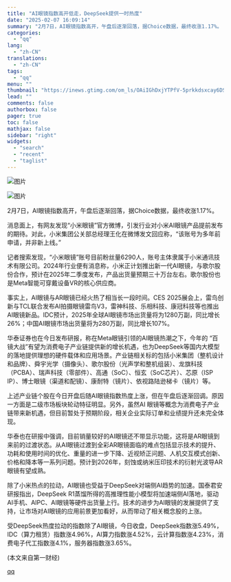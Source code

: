 ```yaml
---
title: "AI眼镜指数高开低走，DeepSeek提供一时热度"
date: "2025-02-07 16:09:14"
summary: "2月7日，AI眼镜指数高开，午盘后逐渐回落，据Choice数据，最终收涨1.17%。 消息面上，有..."
categories:
  - "qq"
lang:
  - "zh-CN"
translations:
  - "zh-CN"
tags:
  - "qq"
menu: ""
thumbnail: "https://inews.gtimg.com/om_ls/OAiIGhDxjYTPfV-5prkkdsxcay6DSUIbaD2-rHprBkiqIAA_640360/0"
lead: ""
comments: false
authorbox: false
pager: true
toc: false
mathjax: false
sidebar: "right"
widgets:
  - "search"
  - "recent"
  - "taglist"
---
```


![图片](https://inews.gtimg.com/om_bt/OOK9BFPZ16C7_ciToM2Bumpnfs4CTBtSqqgXINNH8rMPEAA/641)

![图片](https://inews.gtimg.com/om_bt/OP_OU1MnlD4l6xl55OtNwnr0hXip5QBdA9lLf96OcZrooAA/641)

2月7日，AI眼镜指数高开，午盘后逐渐回落，据Choice数据，最终收涨1.17%。

消息面上，有网友发现“小米眼镜”官方微博，引发行业对小米AI眼镜产品提前发布的期待。对此，小米集团公关部总经理王化在微博发文回应称，“该账号为多年前申请，并非新上线。”

记者搜索发现，“小米眼镜”账号目前粉丝量6290人，账号主体隶属于小米通讯技术有限公司。2024年行业便有消息称，小米正计划推出新一代AI眼镜，与歌尔股份合作，预计在2025年二季度发布，产品出货量预期三十万台左右。歌尔股份也是Meta智能可穿戴设备VR的核心供应商。

事实上，AI眼镜与AR眼镜已经火热了相当长一段时间。CES 2025展会上，雷鸟创新与TCL联合发布AI拍摄眼镜雷鸟V3，雷神科技、乐相科技、康冠科技等也推出AI眼镜新品。IDC预计，2025年全球AI眼镜市场出货量将为1280万副，同比增长26%；中国AI眼镜市场出货量将为280万副，同比增长107%。

华泰证券也在今日发布研报，称在Meta眼镜引领的AI眼镜热潮之下，今年的 “百镜大战”有望为消费电子产业链提供新的增长机遇，也为DeepSeek等国内大模型的落地提供理想的硬件载体和应用场景。产业链相关标的包括小米集团（整机设计和品牌）、舜宇光学（摄像头）、歌尔股份（光声学和整机组装）、龙旗科技（PCBA）、瑞声科技（零部件）、高通（SoC）、恒玄（SoC芯片）、芯原（ISP IP）、博士眼镜（渠道和配镜）、康耐特（镜片）、依视路陆逊梯卡（镜片）等。

上述产业链个股在今日开盘后随AI眼镜指数热度上涨，但在午盘后逐渐回调。原因一方面是二级市场板块轮动特征明显。另外，虽然AI 眼镜等概念为消费电子产业链带来新机遇，但目前暂处于预期阶段，相关企业实际订单和业绩提升还未完全体现。

华泰也在研报中强调，目前销量较好的AI眼镜还不带显示功能，这将是AR眼镜到来前的过渡状态。从AI眼镜过渡到全彩AR眼镜面临的难点包括显示技术的提升、功耗和使用时间的优化、重量的进一步下降、近视矫正问题、人机交互模式创新、价格和降本等一系列问题。预计到2026年，刻蚀或纳米压印技术的衍射光波导AR眼镜有望成熟。

除了小米热点的拉动，AI眼镜也受益于DeepSeek对端侧AI趋势的加速。国泰君安研报指出，DeepSeek R1蒸馏所得的高推理性能小模型将加速端侧AI落地，驱动AI手机、AIPC、AI眼镜等硬件出货量上行。技术的进步为AI眼镜的发展提供了支持，让市场对AI眼镜的应用前景更加看好，从而带动了相关概念股的上涨。

受DeepSeek热度拉动的指数除了AI眼镜，今日收盘，DeepSeek指数涨5.49%，IDC（算力租赁）指数涨4.96%，AI算力指数涨4.52%，云计算指数涨4.23%，消费电子代工指数涨4.1%，服务器指数涨3.65%。

 (本文来自第一财经)

[qq](https://new.qq.com/rain/a/20250207A05UPA00)
